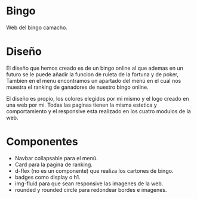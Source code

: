 # Bingo
Web del bingo camacho.

# Diseño
El diseño que hemos creado es de un bingo online al que ademas en un futuro se le puede añadir la funcion de ruleta de la fortuna y de poker, Tambien en el menu encontramos un apartado del menú en el cual nos muestra el ranking de ganadores de nuestro bingo online. 

El diseño es propio, los colores elegidos por mi mismo y el logo creado en una web por mi. Todas las paginas tienen la misma estetica y comportamiento y el responsive esta realizado en los cuatro modulos de la web.

# Componentes

- Navbar collapsable para el menú.
- Card para la pagina de ranking.
- d-flex (no es un componente) que realiza los cartones de bingo.
- badges como display o h1.
- img-fluid para que sean responsive las imagenes de la web.
- rounded y rounded circle para redondear bordes e imagenes.

